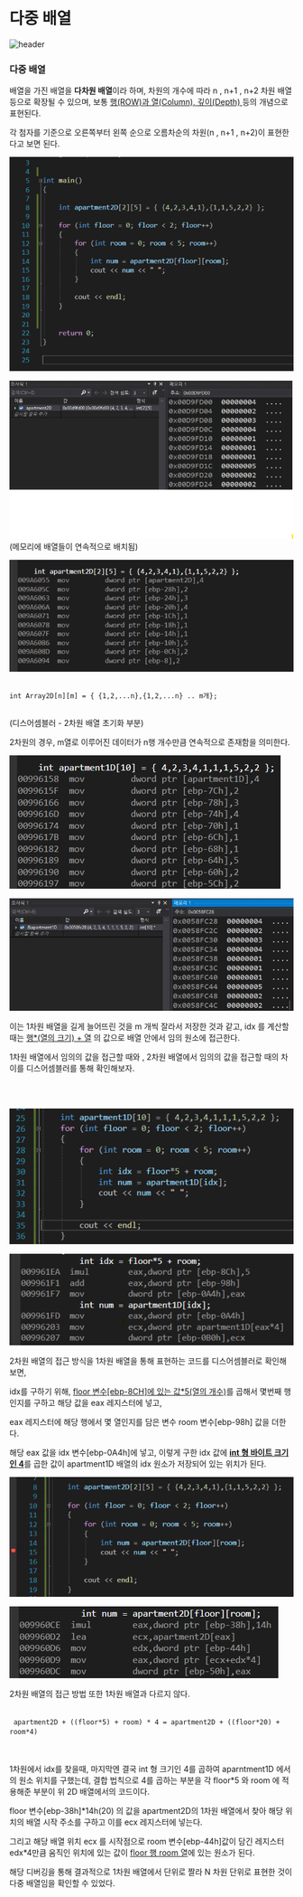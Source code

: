 <h1>다중 배열</h1>

 ![header](https://capsule-render.vercel.app/api?color=gradient&type=waving)

### 다중 배열

배열을 가진 배열을 **다차원 배열**이라 하며, 차원의 개수에 따라 n , n+1 , n+2 차원 배열 등으로 확장될 수 있으며, 보통 <U>행(ROW)과 열(Column), 깊이(Depth) </U>등의 개념으로 표현된다.

각 첨자를 기준으로 오른쪽부터 왼쪽 순으로 오름차순의 차원(n , n+1 , n+2)이 표현한다고 보면 된다.


![LocalVariableImage](/Images/MultiArray1.png)

![LocalVariableImage](/Images/MultiArray2.png) 
(메모리에 배열들이 연속적으로 배치됨)

![LocalVariableImage](/Images/MultiArray3.png)

<pre>
<code>
int Array2D[n][m] = { {1,2,...n},{1,2,...n} .. m개};
</code>
</pre>
(디스어셈블러 - 2차원 배열 초기화 부분)

2차원의 경우, m열로 이루어진 데이터가 n행 개수만큼 연속적으로 존재함을 의미한다.



![LocalVariableImage](/Images/MultiArray4.png)

![LocalVariableImage](/Images/MultiArray5.png)



이는 1차원 배열을 길게 늘어뜨린 것을 m 개씩 잘라서 저장한 것과 같고, idx 를 계산할때는 <U>행*(열의 크기) + 열</U> 의 값으로 배열 안에서 임의 원소에 접근한다.

1차원 배열에서 임의의 값을 접근할 때와 , 2차원 배열에서 임의의 값을 접근할 때의 차이를 디스어셈블러를 통해 확인해보자.

<br>
<br>


![LocalVariableImage](/Images/MultiArray7.png)

![LocalVariableImage](/Images/MultiArray6.png)

2차원 배열의 접근 방식을 1차원 배열을 통해 표현하는 코드를 디스어셈블러로 확인해보면, 

idx를 구하기 위해, <U>floor 변수[ebp-8CH]에 있는 값*5(열의 개수)</U>를 곱해서 몇번째 행인지를 구하고 해당 값을 eax 레지스터에 넣고,

eax 레지스터에 해당 행에서 몇 열인지를 담은 변수 room 변수[ebp-98h] 값을 더한다.

해당 eax 값을 idx 변수[ebp-0A4h]에 넣고, 이렇게 구한 idx 값에 <U>**int 형 바이트 크기인 4**</U>를 곱한 값이 apartment1D 배열의 idx 원소가 저장되어 있는 위치가 된다.


![LocalVariableImage](/Images/MultiArray8.png)

![LocalVariableImage](/Images/MultiArray9.png)

2차원 배열의 접근 방법 또한 1차원 배열과 다르지 않다.

<code>
 apartment2D + ((floor*5) + room) * 4 = apartment2D + ((floor*20) + room*4) 
</code>

<br>
<br>


1차원에서 idx를 찾을때, 마지막엔 결국 int 형 크기인 4를 곱하여 aparntment1D 에서의 원소 위치를 구했는데, 결합 법칙으로 4를 곱하는 부분을 각 floor*5 와 room 에 적용해준 부분이 위 2D 배열에서의 코드이다.

floor 변수[ebp-38h]*14h(20) 의 값을 apartment2D의 1차원 배열에서 찾아 해당 위치의 배열 시작 주소를 구하고 이를 ecx 레지스터에 넣는다.

그리고 해당 배열 위치 ecx 를 시작점으로 room 변수[ebp-44h]값이 담긴 레지스터 edx*4만큼 움직인 위치에 있는 값이 <U>floor 행 room 열</U>에 있는 원소가 된다.


해당 디버깅을 통해 결과적으로 1차원 배열에서 단위로 짤라 N 차원 단위로 표현한 것이 다중 배열임을 확인할 수 있었다.














